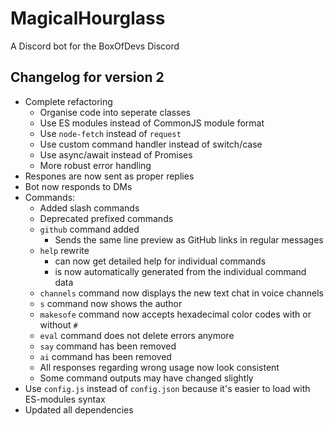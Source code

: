 # MagicalHourglass

A Discord bot for the BoxOfDevs Discord

## Changelog for version 2

- Complete refactoring
  - Organise code into seperate classes
  - Use ES modules instead of CommonJS module format
  - Use `node-fetch` instead of `request`
  - Use custom command handler instead of switch/case
  - Use async/await instead of Promises
  - More robust error handling
- Respones are now sent as proper replies
- Bot now responds to DMs
- Commands:
  - Added slash commands
  - Deprecated prefixed commands
  - `github` command added
    - Sends the same line preview as GitHub links in regular messages
  - `help` rewrite
    - can now get detailed help for individual commands
    - is now automatically generated from the individual command data
  - `channels` command now displays the new text chat in voice channels
  - `s` command now shows the author
  - `makesofe` command now accepts hexadecimal color codes with or without `#`
  - `eval` command does not delete errors anymore
  - `say` command has been removed
  - `ai` command has been removed
  - All responses regarding wrong usage now look consistent
  - Some command outputs may have changed slightly
- Use `config.js` instead of `config.json` because it's easier to load with ES-modules syntax
- Updated all dependencies

